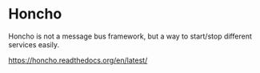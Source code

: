 Honcho
===========

Honcho is not a message bus framework, but a way to start/stop different services easily.

https://honcho.readthedocs.org/en/latest/

